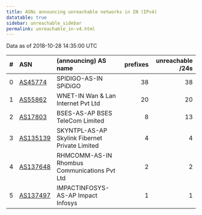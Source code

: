 ```yaml
---
title: ASNs announcing unreachable networks in IN (IPv4)
datatable: true
sidebar: unreachable_sidebar
permalink: unreachable_in-v4.html
---
```


Data as of 2018-10-28 14:35:00 UTC


<div class="datatable-begin"></div>

|   # | ASN                                      | (announcing) AS name                           |   prefixes |   unreachable /24s |
|----:|:-----------------------------------------|:-----------------------------------------------|-----------:|-------------------:|
|   0 | [AS45774](unreachable_AS45774-v4.html)   | SPIDIGO-AS-IN SPiDiGO                          |         38 |                 38 |
|   1 | [AS55862](unreachable_AS55862-v4.html)   | WNET-IN Wan &amp; Lan Internet Pvt Ltd         |         20 |                 20 |
|   2 | [AS17803](unreachable_AS17803-v4.html)   | BSES-AS-AP BSES TeleCom Limited                |          8 |                 13 |
|   3 | [AS135139](unreachable_AS135139-v4.html) | SKYNTPL-AS-AP Skylink Fibernet Private Limited |          4 |                  4 |
|   4 | [AS137648](unreachable_AS137648-v4.html) | RHMCOMM-AS-IN Rhombus Communications Pvt Ltd   |          2 |                  2 |
|   5 | [AS137497](unreachable_AS137497-v4.html) | IMPACTINFOSYS-AS-AP Impact Infosys             |          1 |                  1 |

<div class="datatable-end"></div>
